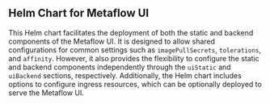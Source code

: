 ## Helm Chart for Metaflow UI

This Helm chart facilitates the deployment of both the static and backend components of the Metaflow UI. It is designed to allow shared configurations for common settings such as `imagePullSecrets`, `tolerations`, and `affinity`. However, it also provides the flexibility to configure the static and backend components independently through the `uiStatic` and `uiBackend` sections, respectively. Additionally, the Helm chart includes options to configure ingress resources, which can be optionally deployed to serve the Metaflow UI.
